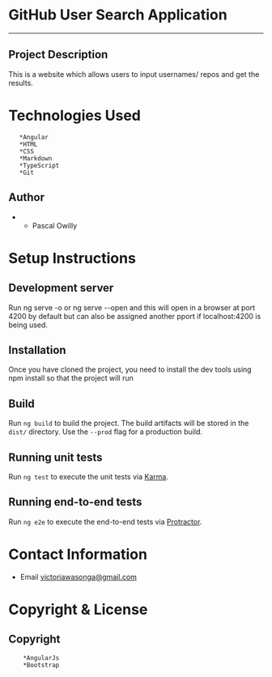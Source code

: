 # GitHub User Search Application
---
## Project Description
This is a website which allows users to input usernames/ repos and get the results.

#  Technologies Used 
       *Angular 
       *HTML
       *CSS
       *Markdown
       *TypeScript
       *Git
       


## Author
* * Pascal Owilly

# Setup Instructions  

## Development server
Run ng serve -o or ng serve --open and this will open in a browser at port 4200 by default but can also be assigned another pport if localhost:4200 is being used.

## Installation
Once you have cloned the project, you need to install the dev tools using npm install so that the project will run

## Build

Run `ng build` to build the project. The build artifacts will be stored in the `dist/` directory. Use the `--prod` flag for a production build.

## Running unit tests

Run `ng test` to execute the unit tests via [Karma](https://karma-runner.github.io).

## Running end-to-end tests

Run `ng e2e` to execute the end-to-end tests via [Protractor](http://www.protractortest.org/).





# Contact Information
- Email <victoriawasonga@gmail.com>

# Copyright  & License
## Copyright
        *AngularJs
        *Bootstrap
